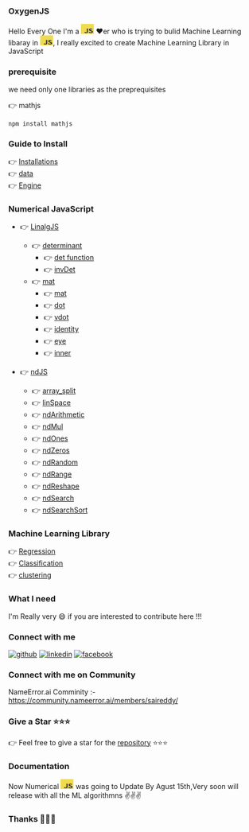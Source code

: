 ### OxygenJS

Hello Every One I'm a <img src="https://raw.githubusercontent.com/github/explore/80688e429a7d4ef2fca1e82350fe8e3517d3494d/topics/javascript/javascript.png" width="26" height="20"> :heart:er who is trying to bulid Machine Learning libaray in <img src="https://raw.githubusercontent.com/github/explore/80688e429a7d4ef2fca1e82350fe8e3517d3494d/topics/javascript/javascript.png" width="26" height="20">, I really excited to create Machine Learning Library in JavaScript

### prerequisite

we need only one libraries as the preprequisites 

:point_right: mathjs   

    npm install mathjs
    

### Guide to Install
:point_right: [Installations](https://github.com/saichandrareddy1/OxygenJS/blob/master/Docs/Installation.md)   
:point_right: [data](https://github.com/saichandrareddy1/OxygenJS/blob/master/Docs/Data.md)                     
:point_right: [Engine](https://github.com/saichandrareddy1/OxygenJS/blob/master/Docs/Engine.md)                

### Numerical JavaScript
* :point_right: [LinalgJS](https://github.com/saichandrareddy1/OxygenJS/blob/master/Docs/LinalgJS.md)  

    * :point_right: [determinant](https://github.com/saichandrareddy1/OxygenJS/blob/master/Docs/LinalgJS.md#det)       
        * :point_right: [det function](https://github.com/saichandrareddy1/OxygenJS/blob/master/Docs/LinalgJS.md#det-function)
        * :point_right: [invDet](https://github.com/saichandrareddy1/OxygenJS/blob/master/Docs/LinalgJS.md#inverse-determinant)
    * :point_right: [mat](https://github.com/saichandrareddy1/OxygenJS/blob/master/Docs/LinalgJS.md#mat)      
         * :point_right: [mat](https://github.com/saichandrareddy1/OxygenJS/blob/master/Docs/LinalgJS.md#mat-1)
         * :point_right: [dot](https://github.com/saichandrareddy1/OxygenJS/blob/master/Docs/LinalgJS.md#dot)
         * :point_right: [vdot](https://github.com/saichandrareddy1/OxygenJS/blob/master/Docs/LinalgJS.md#vdot)
         * :point_right: [identity](https://github.com/saichandrareddy1/OxygenJS/blob/master/Docs/LinalgJS.md#vdot)
         * :point_right: [eye](https://github.com/saichandrareddy1/OxygenJS/blob/master/Docs/LinalgJS.md#eye)
         * :point_right: [inner](https://github.com/saichandrareddy1/OxygenJS/blob/master/Docs/LinalgJS.md#inner)

         
* :point_right: [ndJS](https://github.com/saichandrareddy1/OxygenJS/blob/master/Docs/ndJS.md)                    

    * :point_right: [array_split](https://github.com/saichandrareddy1/OxygenJS/blob/master/Docs/ndJS.md#array-split)                                                                
    * :point_right: [linSpace](https://github.com/saichandrareddy1/OxygenJS/blob/master/Docs/ndJS.md#linspace)                                                          
    * :point_right: [ndArithmetic](https://github.com/saichandrareddy1/OxygenJS/blob/master/Docs/ndJS.md#ndarithmetic)                                                                   
    * :point_right: [ndMul](https://github.com/saichandrareddy1/OxygenJS/blob/master/Docs/ndJS.md#ndmul)                                                                       
    * :point_right: [ndOnes](https://github.com/saichandrareddy1/OxygenJS/blob/master/Docs/ndJS.md#ndones)                                                            
    * :point_right: [ndZeros](https://github.com/saichandrareddy1/OxygenJS/blob/master/Docs/ndJS.md#ndzeros)                                                             
    * :point_right: [ndRandom](https://github.com/saichandrareddy1/OxygenJS/blob/master/Docs/ndJS.md#ndrandom)                                                    
    * :point_right: [ndRange](https://github.com/saichandrareddy1/OxygenJS/blob/master/Docs/ndJS.md#ndrange)                                                                      
    * :point_right: [ndReshape](https://github.com/saichandrareddy1/OxygenJS/blob/master/Docs/ndJS.md#ndreshape)                                                   
    * :point_right: [ndSearch](https://github.com/saichandrareddy1/OxygenJS/blob/master/Docs/ndJS.md#ndsearch)                                                                    
    * :point_right: [ndSearchSort](https://github.com/saichandrareddy1/OxygenJS/blob/master/Docs/ndJS.md#ndsearchsort) 

        
### Machine Learning Library
:point_right: [Regression](https://github.com/saichandrareddy1/OxygenJS/blob/master/Docs/Comming.md)           
:point_right: [Classification](https://github.com/saichandrareddy1/OxygenJS/blob/master/Docs/Comming.md)       
:point_right: [clustering](https://github.com/saichandrareddy1/OxygenJS/blob/master/Docs/Comming.md)           


### What I need

I'm Really very :smile: if you are interested to contribute here !!!

### Connect with me

[![github](https://cloud.githubusercontent.com/assets/17016297/18839843/0e06a67a-83d2-11e6-993a-b35a182500e0.png)][1]
[![linkedin](https://cloud.githubusercontent.com/assets/17016297/18839848/0fc7e74e-83d2-11e6-8c6a-277fc9d6e067.png)][3]
[![facebook](https://cloud.githubusercontent.com/assets/17016297/18839836/0a06deb4-83d2-11e6-8078-1d0974af0f63.png)][2]

[1]: https://github.com/saichandrareddy1
[2]: https://www.linkedin.com/in/sai-chandra-reddy-vuta-946b2b133/
[3]: https://www.facebook.com/saichandrareddy.vuta

### Connect with me on Community
NameError.ai Comminity :- https://community.nameerror.ai/members/saireddy/

### Give a Star :star::star::star:

:point_right: Feel free to give a star for the [repository](https://github.com/saichandrareddy1/OxygenJS) :star::star::star:

### Documentation

Now Numerical  <img src="https://raw.githubusercontent.com/github/explore/80688e429a7d4ef2fca1e82350fe8e3517d3494d/topics/javascript/javascript.png" width="26" height="20">  was going to Update By Agust 15th,Very soon will release with all the ML algorithmns :v::v::v:


### Thanks :pray::pray::pray:

